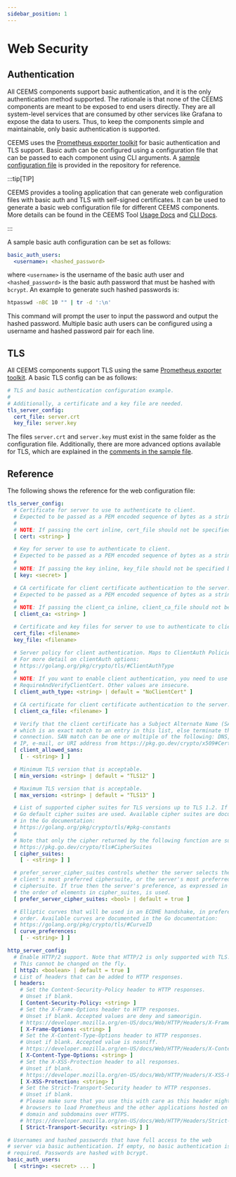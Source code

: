 ```yaml
---
sidebar_position: 1
---
```


# Web Security

## Authentication

All CEEMS components support basic authentication, and it is the only authentication
method supported. The rationale is that none of the CEEMS components are meant to
be exposed to end users directly. They are all system-level services that are
consumed by other services like Grafana to expose the data to users. Thus, to
keep the components simple and maintainable, only basic authentication is supported.

CEEMS uses the [Prometheus exporter toolkit](https://github.com/prometheus/exporter-toolkit)
for basic authentication and TLS support. Basic auth can be configured using a configuration
file that can be passed to each component using CLI arguments. A
[sample configuration file](https://github.com/@ceemsOrg@/@ceemsRepo@/blob/main/build/config/common/web-config.yml)
is provided in the repository for reference.

:::tip[TIP]

CEEMS provides a tooling application that can generate web configuration files with basic
auth and TLS with self-signed certificates. It can be used to generate a basic web
configuration file for different CEEMS components. More details can be found in the CEEMS Tool
[Usage Docs](../usage/ceems-tool.md) and [CLI Docs](../cli/ceems-tool.md).

:::

A sample basic auth configuration can be set as follows:

```yaml
basic_auth_users:
  <username>: <hashed_password>
```

where `<username>` is the username of the basic auth user and `<hashed_password>` is
the basic auth password that must be hashed with `bcrypt`. An example to generate
such hashed passwords is:

```bash
htpasswd -nBC 10 "" | tr -d ':\n'
```

This command will prompt the user to input the password and output the hashed password.
Multiple basic auth users can be configured using a username and hashed password pair for
each line.

## TLS

All CEEMS components support TLS using the same
[Prometheus exporter toolkit](https://github.com/prometheus/exporter-toolkit). A basic
TLS config can be as follows:

```yaml
# TLS and basic authentication configuration example.
#
# Additionally, a certificate and a key file are needed.
tls_server_config:
  cert_file: server.crt
  key_file: server.key
```

The files `server.crt` and `server.key` must exist in the same folder as the configuration
file. Additionally, there are more advanced options available for TLS, which are explained
in the [comments in the sample file](https://github.com/@ceemsOrg@/@ceemsRepo@/blob/main/build/config/common/web-config.yml).

## Reference

The following shows the reference for the web configuration file:

```yaml
tls_server_config:
  # Certificate for server to use to authenticate to client.
  # Expected to be passed as a PEM encoded sequence of bytes as a string.
  #
  # NOTE: If passing the cert inline, cert_file should not be specified below.
  [ cert: <string> ]

  # Key for server to use to authenticate to client.
  # Expected to be passed as a PEM encoded sequence of bytes as a string.
  #
  # NOTE: If passing the key inline, key_file should not be specified below.
  [ key: <secret> ]

  # CA certificate for client certificate authentication to the server.
  # Expected to be passed as a PEM encoded sequence of bytes as a string.
  #
  # NOTE: If passing the client_ca inline, client_ca_file should not be specified below.
  [ client_ca: <string> ]

  # Certificate and key files for server to use to authenticate to client.
  cert_file: <filename>
  key_file: <filename>

  # Server policy for client authentication. Maps to ClientAuth Policies.
  # For more detail on clientAuth options:
  # https://golang.org/pkg/crypto/tls/#ClientAuthType
  #
  # NOTE: If you want to enable client authentication, you need to use
  # RequireAndVerifyClientCert. Other values are insecure.
  [ client_auth_type: <string> | default = "NoClientCert" ]

  # CA certificate for client certificate authentication to the server.
  [ client_ca_file: <filename> ]

  # Verify that the client certificate has a Subject Alternate Name (SAN)
  # which is an exact match to an entry in this list, else terminate the
  # connection. SAN match can be one or multiple of the following: DNS,
  # IP, e-mail, or URI address from https://pkg.go.dev/crypto/x509#Certificate.
  [ client_allowed_sans:
    [ - <string> ] ]

  # Minimum TLS version that is acceptable.
  [ min_version: <string> | default = "TLS12" ]

  # Maximum TLS version that is acceptable.
  [ max_version: <string> | default = "TLS13" ]

  # List of supported cipher suites for TLS versions up to TLS 1.2. If empty,
  # Go default cipher suites are used. Available cipher suites are documented
  # in the Go documentation:
  # https://golang.org/pkg/crypto/tls/#pkg-constants
  #
  # Note that only the cipher returned by the following function are supported:
  # https://pkg.go.dev/crypto/tls#CipherSuites
  [ cipher_suites:
    [ - <string> ] ]

  # prefer_server_cipher_suites controls whether the server selects the
  # client's most preferred ciphersuite, or the server's most preferred
  # ciphersuite. If true then the server's preference, as expressed in
  # the order of elements in cipher_suites, is used.
  [ prefer_server_cipher_suites: <bool> | default = true ]

  # Elliptic curves that will be used in an ECDHE handshake, in preference
  # order. Available curves are documented in the Go documentation:
  # https://golang.org/pkg/crypto/tls/#CurveID
  [ curve_preferences:
    [ - <string> ] ]

http_server_config:
  # Enable HTTP/2 support. Note that HTTP/2 is only supported with TLS.
  # This cannot be changed on the fly.
  [ http2: <boolean> | default = true ]
  # List of headers that can be added to HTTP responses.
  [ headers:
    # Set the Content-Security-Policy header to HTTP responses.
    # Unset if blank.
    [ Content-Security-Policy: <string> ]
    # Set the X-Frame-Options header to HTTP responses.
    # Unset if blank. Accepted values are deny and sameorigin.
    # https://developer.mozilla.org/en-US/docs/Web/HTTP/Headers/X-Frame-Options
    [ X-Frame-Options: <string> ]
    # Set the X-Content-Type-Options header to HTTP responses.
    # Unset if blank. Accepted value is nosniff.
    # https://developer.mozilla.org/en-US/docs/Web/HTTP/Headers/X-Content-Type-Options
    [ X-Content-Type-Options: <string> ]
    # Set the X-XSS-Protection header to all responses.
    # Unset if blank.
    # https://developer.mozilla.org/en-US/docs/Web/HTTP/Headers/X-XSS-Protection
    [ X-XSS-Protection: <string> ]
    # Set the Strict-Transport-Security header to HTTP responses.
    # Unset if blank.
    # Please make sure that you use this with care as this header might force
    # browsers to load Prometheus and the other applications hosted on the same
    # domain and subdomains over HTTPS.
    # https://developer.mozilla.org/en-US/docs/Web/HTTP/Headers/Strict-Transport-Security
    [ Strict-Transport-Security: <string> ] ]

# Usernames and hashed passwords that have full access to the web
# server via basic authentication. If empty, no basic authentication is
# required. Passwords are hashed with bcrypt.
basic_auth_users:
  [ <string>: <secret> ... ]
```
